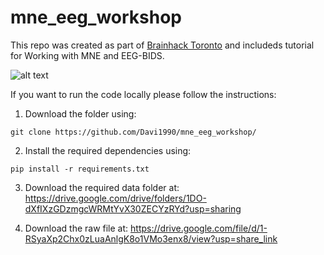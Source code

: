 # mne_eeg_workshop

This repo was created as part of [Brainhack Toronto](https://brainhackto.github.io/global-toronto-12-2022/) and includeds tutorial for Working with MNE and EEG-BIDS.

![alt text](https://brainhackto.github.io/global-toronto-12-2022/images/BrainHack/1x/coverArt2022@0.5x.png)

If you want to run the code locally please follow the instructions:

1) Download the folder using:
```
git clone https://github.com/Davi1990/mne_eeg_workshop/
```

2) Install the required dependencies using:
```
pip install -r requirements.txt
```

3) Download the required data folder at: https://drive.google.com/drive/folders/1DO-dXfIXzGDzmgcWRMtYvX30ZECYzRYd?usp=sharing

4) Download the raw file at: https://drive.google.com/file/d/1-RSyaXp2Chx0zLuaAnlgK8o1VMo3enx8/view?usp=share_link
